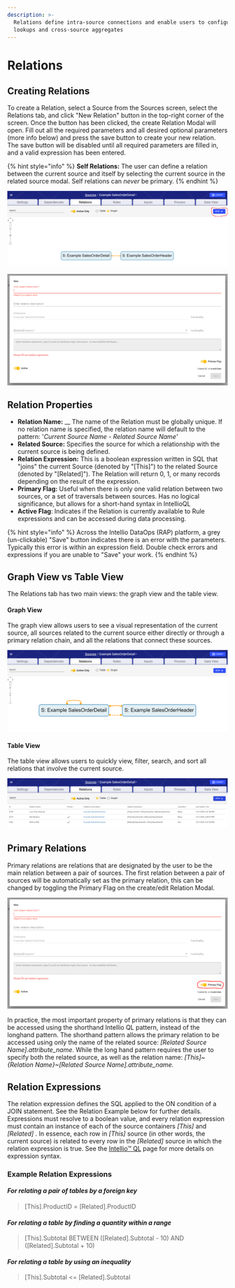 ```yaml
---
description: >-
  Relations define intra-source connections and enable users to configure
  lookups and cross-source aggregates
---
```


# Relations

## Creating Relations

To create a Relation, select a Source from the Sources screen, select the Relations tab, and click "New Relation" button in the top-right corner of the screen. Once the button has been clicked, the create Relation Modal will open. Fill out all the required parameters and all desired optional parameters (more info below) and press the save button to create your new relation. The save button will be disabled until all required parameters are filled in, and a valid expression has been entered.

{% hint style="info" %}
**Self Relations:** The user can define a relation between the current source and itself by selecting the current source in the related source modal. Self relations can _never_ be primary.
{% endhint %}

![New Relation Button](<../../.gitbook/assets/image (302).png>)

![Create Relation Modal](<../../.gitbook/assets/image (298).png>)

## Relation Properties

* **Relation Name:** __ The name of the Relation must be globally unique. If no relation name is specified, the relation name will default to the pattern: '_Current Source Name - Related Source Name'_
* **Related Source:** Specifies the source for which a relationship with the current source is being defined.&#x20;
* **Relation Expression:** This is a boolean expression written in SQL that "joins" the current Source (denoted by "\[This]") to the related Source (denoted by "\[Related]"). The Relation will return 0, 1, or many records depending on the result of the expression.&#x20;
* **Primary Flag:** Useful when there is only one valid relation between two sources, or a set of traversals between sources. Has no logical significance, but allows for a short-hand syntax in IntellioQL
* **Active Flag**: Indicates if the Relation is currently available to Rule expressions and can be accessed during data processing.

{% hint style="info" %}
Across the Intellio DataOps (RAP) platform, a grey (un-clickable) "Save" button indicates there is an error with the parameters. Typically this error is within an expression field. Double check errors and expressions if you are unable to "Save" your work.
{% endhint %}

## Graph View vs Table View

The Relations tab has two main views: the graph view and the table view.&#x20;

#### Graph View

The graph view allows users to see a visual representation of the current source, all sources related to the current source either directly or through a primary relation chain, and all the relations that connect these sources.

![Graph View](<../../.gitbook/assets/image (304).png>)

#### Table View

The table view allows users to quickly view, filter, search, and sort all relations that involve the current source.

![Table View](<../../.gitbook/assets/image (303).png>)

## Primary Relations

Primary relations are relations that are designated by the user to be the main relation between a pair of sources.  The first relation between a pair of sources will be automatically set as the primary relation, this can be changed by toggling the Primary Flag on the create/edit Relation Modal.&#x20;

![Primary Flog Toggle circled at the bottom right](<../../.gitbook/assets/image (299).png>)

In practice, the most important property of primary relations is that they can be accessed using the shorthand Intellio QL pattern, instead of the longhand pattern. The shorthand pattern allows the primary relation to be accessed using only the name of the related source: _\[Related Source Name].attribute\_name_. While the long hand pattern requires the user to specify both the related source, as well as the relation name: _\[This]\~{Relation Name}\~\[Related Source Name].attribute\_name._

## Relation Expressions

The relation expression defines the SQL applied to the ON condition of a JOIN statement. See the Relation Example below for further details. Expressions must resolve to a boolean value, and every relation expression must contain an instance of each of the source containers _\[This]_ and _\[Related]_ . In essence, each row in _\[This]_ source (in other words, the current source) is related to every row in the _\[Related]_ source in which the relation expression is true. See the [Intellio™ QL](https://app.gitbook.com/@intellio/s/dataops/v/master/configuring-the-data-integration-process/expressions) page for more details on expression syntax.

### Example Relation Expressions

#### _For relating a pair of tables by a foreign key_

> \[This].ProductID = \[Related].ProductID

#### _For relating a table by finding a quantity within a range_

> \[This].Subtotal BETWEEN (\[Related].Subtotal - 10) AND (\[Related].Subtotal + 10)

#### _For relating a table by using an inequality_

> \[This].Subtotal <= \[Related].Subtotal
